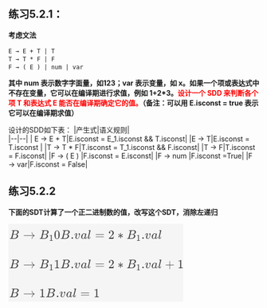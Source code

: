 ## 练习5.2.1：
**考虑文法**

    E → E + T | T
    T → T * F | F
    F → ( E ) | num | var
**其中 num 表示数字字面量，如123；var 表示变量，如 x。如果一个项或表达式中不存在变量，它可以在编译期进行求值，例如 1+2*3。<font color="red">设计一个 SDD 来判断各个项 T 和表达式 E 能否在编译期确定它的值。</font>（备注：可以用 E.isconst = true 表示它可以在编译期求值）**

设计的SDD如下表：
|产生式|语义规则|  
|--|--|
| E → E + T|E.isconst = E_1.isconst && T.isconst|
|E → T|E.isconst = T.isconst  |
|T → T * F|T.isconst = T_1.isconst && F.isconst|
|T → F|T.isconst = F.isconst|
|F → ( E ) |F.isconst = E.isconst|
|F → num |F.isconst =True|
|F → var|F.isconst = False|

## 练习5.2.2
**下面的SDT计算了一个正二进制数的值，改写这个SDT，消除左递归**

![example1](../pics/homework9_1.png)
